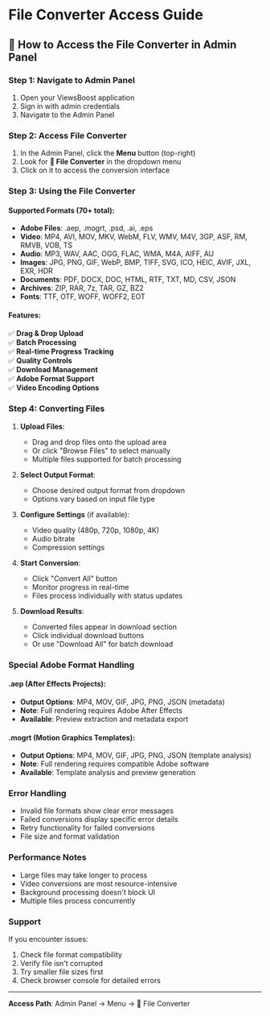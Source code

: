 # File Converter Access Guide

## 🚀 How to Access the File Converter in Admin Panel

### Step 1: Navigate to Admin Panel
1. Open your ViewsBoost application
2. Sign in with admin credentials
3. Navigate to the Admin Panel

### Step 2: Access File Converter
1. In the Admin Panel, click the **Menu** button (top-right)
2. Look for **🔄 File Converter** in the dropdown menu
3. Click on it to access the conversion interface

### Step 3: Using the File Converter

#### Supported Formats (70+ total):
- **Adobe Files**: .aep, .mogrt, .psd, .ai, .eps
- **Video**: MP4, AVI, MOV, MKV, WebM, FLV, WMV, M4V, 3GP, ASF, RM, RMVB, VOB, TS
- **Audio**: MP3, WAV, AAC, OGG, FLAC, WMA, M4A, AIFF, AU
- **Images**: JPG, PNG, GIF, WebP, BMP, TIFF, SVG, ICO, HEIC, AVIF, JXL, EXR, HDR
- **Documents**: PDF, DOCX, DOC, HTML, RTF, TXT, MD, CSV, JSON
- **Archives**: ZIP, RAR, 7z, TAR, GZ, BZ2
- **Fonts**: TTF, OTF, WOFF, WOFF2, EOT

#### Features:
✅ **Drag & Drop Upload**  
✅ **Batch Processing**  
✅ **Real-time Progress Tracking**  
✅ **Quality Controls**  
✅ **Download Management**  
✅ **Adobe Format Support**  
✅ **Video Encoding Options**  

### Step 4: Converting Files

1. **Upload Files**: 
   - Drag and drop files onto the upload area
   - Or click "Browse Files" to select manually
   - Multiple files supported for batch processing

2. **Select Output Format**: 
   - Choose desired output format from dropdown
   - Options vary based on input file type

3. **Configure Settings** (if available):
   - Video quality (480p, 720p, 1080p, 4K)
   - Audio bitrate
   - Compression settings

4. **Start Conversion**: 
   - Click "Convert All" button
   - Monitor progress in real-time
   - Files process individually with status updates

5. **Download Results**: 
   - Converted files appear in download section
   - Click individual download buttons
   - Or use "Download All" for batch download

### Special Adobe Format Handling

#### .aep (After Effects Projects):
- **Output Options**: MP4, MOV, GIF, JPG, PNG, JSON (metadata)
- **Note**: Full rendering requires Adobe After Effects
- **Available**: Preview extraction and metadata export

#### .mogrt (Motion Graphics Templates):
- **Output Options**: MP4, MOV, GIF, JPG, PNG, JSON (template analysis)
- **Note**: Full rendering requires compatible Adobe software
- **Available**: Template analysis and preview generation

### Error Handling
- Invalid file formats show clear error messages
- Failed conversions display specific error details
- Retry functionality for failed conversions
- File size and format validation

### Performance Notes
- Large files may take longer to process
- Video conversions are most resource-intensive
- Background processing doesn't block UI
- Multiple files process concurrently

### Support
If you encounter issues:
1. Check file format compatibility
2. Verify file isn't corrupted
3. Try smaller file sizes first
4. Check browser console for detailed errors

---

**Access Path**: Admin Panel → Menu → 🔄 File Converter 